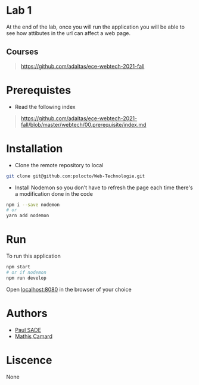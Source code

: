 # Lab 1

At the end of the lab, once you will run the application you will be able to see how attibutes in the url can affect a web page.

## Courses
> https://github.com/adaltas/ece-webtech-2021-fall

# Prerequistes
- Read the following index
> https://github.com/adaltas/ece-webtech-2021-fall/blob/master/webtech/00.prerequisite/index.md

# Installation

- Clone the remote repository to local
```sh
git clone git@github.com:polocto/Web-Technologie.git
```
- Install Nodemon so you don't have to refresh the page each time there's a modification done in the code
```sh
npm i --save nodemon
# or
yarn add nodemon
```

# Run
To run this application
```sh
npm start
# or if nodemon
npm run develop
```
Open <localhost:8080> in the browser of your choice

# Authors
- [Paul SADE](mailto:paul.sade@edu.ece.fr)
- [Mathis Camard](mailto:mathis.camard@edu.ece.fr)

# Liscence
None
